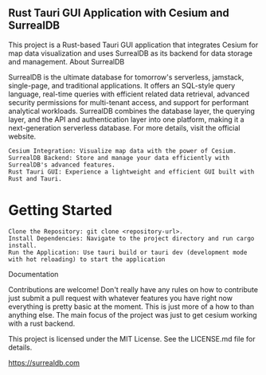 ## Rust Tauri GUI Application with Cesium and SurrealDB

This project is a Rust-based Tauri GUI application that integrates Cesium for map data visualization and uses SurrealDB as its backend for data storage and management.
About SurrealDB

SurrealDB is the ultimate database for tomorrow's serverless, jamstack, single-page, and traditional applications. It offers an SQL-style query language, real-time queries with efficient related data retrieval, advanced security permissions for multi-tenant access, and support for performant analytical workloads. SurrealDB combines the database layer, the querying layer, and the API and authentication layer into one platform, making it a next-generation serverless database. For more details, visit the official website.

    Cesium Integration: Visualize map data with the power of Cesium.
    SurrealDB Backend: Store and manage your data efficiently with SurrealDB's advanced features.
    Rust Tauri GUI: Experience a lightweight and efficient GUI built with Rust and Tauri.

# Getting Started

    Clone the Repository: git clone <repository-url>.
    Install Dependencies: Navigate to the project directory and run cargo install.
    Run the Application: Use tauri build or tauri dev (development mode with hot reloading) to start the application 

Documentation

Contributions are welcome! Don't really have any rules on how to contribute just submit a pull request with whatever features you have 
right now everything is pretty basic at the moment. This is just more of a how to than anything else. The main focus of the project was just to get cesium working with a rust backend. 

This project is licensed under the MIT License. See the LICENSE.md file for details.

https://surrealdb.com